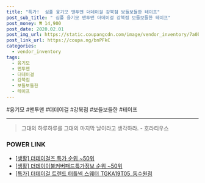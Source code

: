 ```yaml
--- 
title: "특가!  심플 융기모 맨투맨 더데이걸 강북점 보들보들한 테이프" 
post_sub_title: " 심플 융기모 맨투맨 더데이걸 강북점 보들보들한 테이프" 
post_money: ₩ 14,900 
post_date: 2020.02.01 
post_img_url: https://static.coupangcdn.com/image/vendor_inventory/7a0b/cacae7fde46e1678a332642b68a34c182006a726ce2ad7d4c08396e7bbd1.jpg 
post_link_url: https://coupa.ng/bnPFkC 
categories: 
  - vendor_inventory 
tags: 
  - 융기모 
  - 맨투맨 
  - 더데이걸 
  - 강북점 
  - 보들보들한 
  - 테이프 
--- 
```

  #융기모 #맨투맨 #더데이걸 #강북점 #보들보들한 #테이프 
<hr> 

> 그대의 하루하루를 그대의 마지막 날이라고 생각하라. - 호라티우스 


### POWER LINK

* <a href="https://blog.naver.com/sakai111/221792444854" target="_blank"> [생활] 더데이걸즈 특가 순위 ~50위</a>
* <a href="https://blog.naver.com/fasyy4321/221774944591" target="_blank"> [생활] 더데이이불커버패드특가정보 순위 ~50위</a>
* <a href="https://blog.naver.com/santokki14/221792638305" target="_blank">[특가] 더데이걸 트렌드 터틀넥 스웨터 TGKA19T05_동수원점</a>
